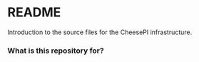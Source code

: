 # README #

Introduction to the source files for the CheesePI infrastructure.

### What is this repository for? ###

